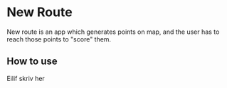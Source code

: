 # New Route
New route is an app which generates points on map, and the user has to reach those points to "score" them.

## How to use
Eilif skriv her
